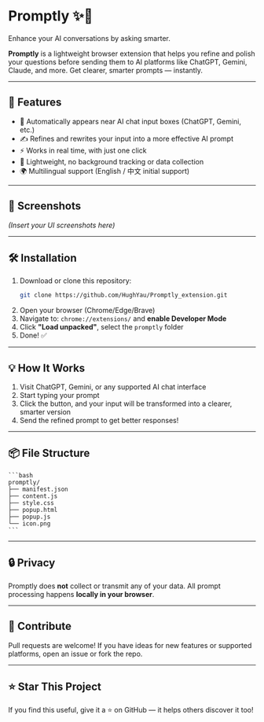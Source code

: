 
# Promptly ✨📝

Enhance your AI conversations by asking smarter.

**Promptly** is a lightweight browser extension that helps you refine and polish your questions before sending them to AI platforms like ChatGPT, Gemini, Claude, and more. Get clearer, smarter prompts — instantly.

---

## 🚀 Features

- 🧠 Automatically appears near AI chat input boxes (ChatGPT, Gemini, etc.)
- ✍️ Refines and rewrites your input into a more effective AI prompt
- ⚡ Works in real time, with just one click
- 🧩 Lightweight, no background tracking or data collection
- 🌍 Multilingual support (English / 中文 initial support)

---

## 📸 Screenshots

_(Insert your UI screenshots here)_

---

## 🛠 Installation

1. Download or clone this repository:
    ```bash
    git clone https://github.com/HughYau/Promptly_extension.git
    ````
2. Open your browser (Chrome/Edge/Brave)
3. Navigate to: `chrome://extensions/` and **enable Developer Mode**
4. Click **"Load unpacked"**, select the `promptly` folder
5. Done! ✅

---

## 💡 How It Works

1. Visit ChatGPT, Gemini, or any supported AI chat interface
2. Start typing your prompt 
3. Click the button, and your input will be transformed into a clearer, smarter version
4. Send the refined prompt to get better responses!

---

## 📦 File Structure

    ```bash
    promptly/
    ├── manifest.json
    ├── content.js
    ├── style.css
    ├── popup.html
    ├── popup.js
    └── icon.png
    ```

---

## 🔒 Privacy

Promptly does **not** collect or transmit any of your data. All prompt processing happens **locally in your browser**.

---

## 📣 Contribute

Pull requests are welcome! If you have ideas for new features or supported platforms, open an issue or fork the repo.

---

## ⭐️ Star This Project

If you find this useful, give it a ⭐️ on GitHub — it helps others discover it too!

